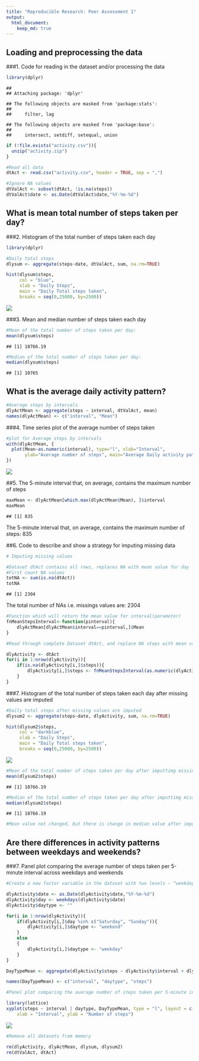 ```yaml
---
title: "Reproducible Research: Peer Assessment 1"
output: 
  html_document:
    keep_md: true
---
```



## Loading and preprocessing the data
###1. Code for reading in the dataset and/or processing the data

```r
library(dplyr)
```

```
## 
## Attaching package: 'dplyr'
```

```
## The following objects are masked from 'package:stats':
## 
##     filter, lag
```

```
## The following objects are masked from 'package:base':
## 
##     intersect, setdiff, setequal, union
```

```r
if (!file.exists("activity.csv")){
  unzip("activity.zip")
}

#Read all data  
dtAct <- read.csv("activity.csv", header = TRUE, sep = ",")

#Ignore NA values 
dtValAct <- subset(dtAct, !is.na(steps))
dtValAct$date <- as.Date(dtValAct$date,"%Y-%m-%d")
```


## What is mean total number of steps taken per day?
###2. Histogram of the total number of steps taken each day

```r
library(dplyr)

#Daily total steps
dlysum <- aggregate(steps~date, dtValAct, sum, na.rm=TRUE)

hist(dlysum$steps,
     col = "blue",
     xlab = "Daily Steps", 
     main = "Daily Total steps taken",
     breaks = seq(0,25000, by=2500))
```

![](PA1_template_files/figure-html/unnamed-chunk-2-1.png)<!-- -->

###3. Mean and median number of steps taken each day

```r
#Mean of the total number of steps taken per day:
mean(dlysum$steps)
```

```
## [1] 10766.19
```

```r
#Median of the total number of steps taken per day:
median(dlysum$steps)
```

```
## [1] 10765
```


## What is the average daily activity pattern?

```r
#Average steps by intervals
dlyActMean <- aggregate(steps ~ interval, dtValAct, mean)
names(dlyActMean) <- c("interval", "Mean")
```

###4. Time series plot of the average number of steps taken

```r
#plot for Average steps by intervals
with(dlyActMean, {
  plot(Mean~as.numeric(interval), type="l", xlab="Interval", 
       ylab="Average number of steps", main="Average Daily activity pattern by interval")
})
```

![](PA1_template_files/figure-html/unnamed-chunk-5-1.png)<!-- -->


##5. The 5-minute interval that, on average, contains the maximum number of steps

```r
maxMean <- dlyActMean[which.max(dlyActMean$Mean), ]$interval
maxMean
```

```
## [1] 835
```
The 5-minute interval that, on average, contains the maximum number of steps: 835

##6. Code to describe and show a strategy for imputing missing data

```r
# Imputing missing values

#Dataset dtAct contains all rows, replaces NA with mean value for day
#First count NA values
totNA <- sum(is.na(dtAct))
totNA
```

```
## [1] 2304
```

The total number of NAs i.e. missings values are: 2304


```r
#Function which will return the mean value for interval(parameter)
fnMeanStepsInterval<-function(pinterval){
    dlyActMean[dlyActMean$interval==pinterval,]$Mean
}

#Read through complete Dataset dtAct, and replace NA steps with mean value by calling function fnMeanStepsInterval

dlyActivity <- dtAct
for(i in 1:nrow(dlyActivity)){
    if(is.na(dlyActivity[i,]$steps)){
        dlyActivity[i,]$steps <- fnMeanStepsInterval(as.numeric(dlyActivity[i,]$interval))
    }
}
```
###7. Histogram of the total number of steps taken each day after missing values are imputed


```r
#Daily total steps after missing values are imputed
dlysum2 <- aggregate(steps~date, dlyActivity, sum, na.rm=TRUE)

hist(dlysum2$steps,
     col = "darkblue",
     xlab = "Daily Steps", 
     main = "Daily Total steps taken",
     breaks = seq(0,25000, by=2500))
```

![](PA1_template_files/figure-html/unnamed-chunk-9-1.png)<!-- -->

```r
#Mean of the total number of steps taken per day after imputtimg missing values:
mean(dlysum2$steps)
```

```
## [1] 10766.19
```

```r
#Median of the total number of steps taken per day after imputtimg missing values:
median(dlysum2$steps)
```

```
## [1] 10766.19
```

```r
#Mean value not changed, but there is change in median value after imputtimg missing values
```

## Are there differences in activity patterns between weekdays and weekends?
###7. Panel plot comparing the average number of steps taken per 5-minute interval across weekdays and weekends

```r
#Create a new factor variable in the dataset with two levels – “weekday” and “weekend” indicating whether a given date is a weekday or weekend day.

dlyActivity$date <- as.Date(dlyActivity$date,"%Y-%m-%d")
dlyActivity$day <- weekdays(dlyActivity$date)
dlyActivity$daytype <- ""

for(i in 1:nrow(dlyActivity)){
    if(dlyActivity[i,]$day %in% c("Saturday", "Sunday")){
        dlyActivity[i,]$daytype <- "weekend"
    }
    else
    {
        dlyActivity[i,]$daytype <- "weekday"
    }
}

DayTypeMean <- aggregate(dlyActivity$steps ~ dlyActivity$interval + dlyActivity$daytype, dlyActivity, mean)

names(DayTypeMean) <- c("interval", "daytype", "steps")

#Panel plot comparing the average number of steps taken per 5-minute interval across weekdays and weekends

library(lattice)
xyplot(steps ~ interval | daytype, DayTypeMean, type = "l", layout = c(1, 2), 
    xlab = "Interval", ylab = "Number of steps")
```

![](PA1_template_files/figure-html/unnamed-chunk-10-1.png)<!-- -->

```r
#Remove all datasets from memory

rm(dlyActivity, dlyActMean, dlysum, dlysum2)
rm(dtValAct, dtAct)
```
